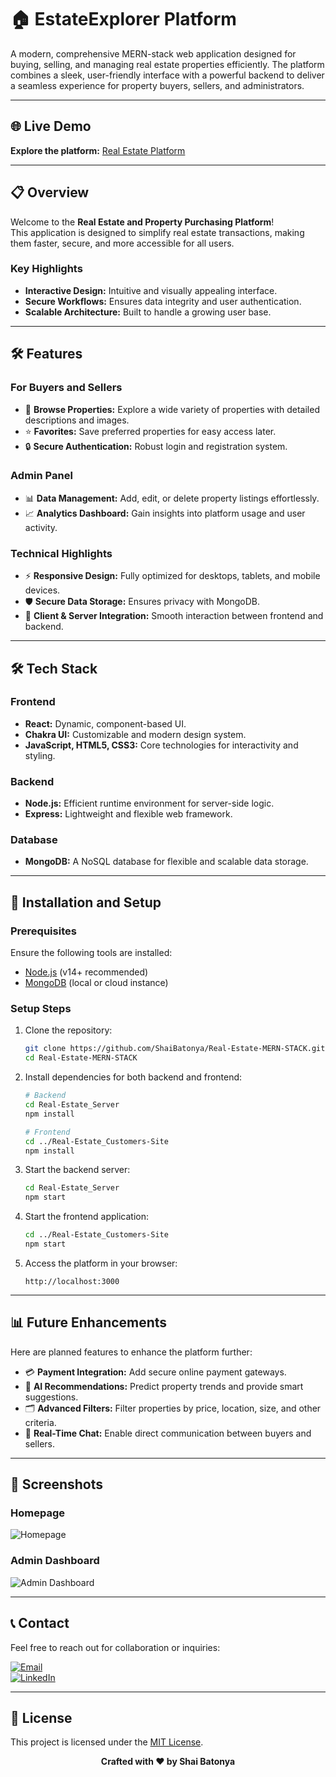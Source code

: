 # 🏠  EstateExplorer Platform

A modern, comprehensive MERN-stack web application designed for buying, selling, and managing real estate properties efficiently. The platform combines a sleek, user-friendly interface with a powerful backend to deliver a seamless experience for property buyers, sellers, and administrators.

---

## 🌐 Live Demo

**Explore the platform:** [Real Estate Platform](https://real-estate-mern-stack.vercel.app/)

---

## 📋 Overview

Welcome to the **Real Estate and Property Purchasing Platform**!  
This application is designed to simplify real estate transactions, making them faster, secure, and more accessible for all users.

### **Key Highlights**
- **Interactive Design:** Intuitive and visually appealing interface.
- **Secure Workflows:** Ensures data integrity and user authentication.
- **Scalable Architecture:** Built to handle a growing user base.

---

## 🛠️ Features

### **For Buyers and Sellers**
- 📌 **Browse Properties:** Explore a wide variety of properties with detailed descriptions and images.
- ⭐ **Favorites:** Save preferred properties for easy access later.
- 🔒 **Secure Authentication:** Robust login and registration system.

### **Admin Panel**
- 📊 **Data Management:** Add, edit, or delete property listings effortlessly.
- 📈 **Analytics Dashboard:** Gain insights into platform usage and user activity.

### **Technical Highlights**
- ⚡ **Responsive Design:** Fully optimized for desktops, tablets, and mobile devices.
- 🛡️ **Secure Data Storage:** Ensures privacy with MongoDB.
- 🔗 **Client & Server Integration:** Smooth interaction between frontend and backend.

---

## 🛠️ Tech Stack

### **Frontend**
- **React:** Dynamic, component-based UI.
- **Chakra UI:** Customizable and modern design system.
- **JavaScript, HTML5, CSS3:** Core technologies for interactivity and styling.

### **Backend**
- **Node.js:** Efficient runtime environment for server-side logic.
- **Express:** Lightweight and flexible web framework.

### **Database**
- **MongoDB:** A NoSQL database for flexible and scalable data storage.

---

## 🚀 Installation and Setup

### **Prerequisites**
Ensure the following tools are installed:
- [Node.js](https://nodejs.org/) (v14+ recommended)
- [MongoDB](https://www.mongodb.com/) (local or cloud instance)

### **Setup Steps**
1. Clone the repository:
    ```bash
    git clone https://github.com/ShaiBatonya/Real-Estate-MERN-STACK.git
    cd Real-Estate-MERN-STACK
    ```

2. Install dependencies for both backend and frontend:
    ```bash
    # Backend
    cd Real-Estate_Server
    npm install

    # Frontend
    cd ../Real-Estate_Customers-Site
    npm install
    ```

3. Start the backend server:
    ```bash
    cd Real-Estate_Server
    npm start
    ```

4. Start the frontend application:
    ```bash
    cd ../Real-Estate_Customers-Site
    npm start
    ```

5. Access the platform in your browser:
    ```
    http://localhost:3000
    ```

---

## 📊 Future Enhancements

Here are planned features to enhance the platform further:
- 💳 **Payment Integration:** Add secure online payment gateways.
- 🧠 **AI Recommendations:** Predict property trends and provide smart suggestions.
- 🗂️ **Advanced Filters:** Filter properties by price, location, size, and other criteria.
- 💬 **Real-Time Chat:** Enable direct communication between buyers and sellers.

---

## 📸 Screenshots

### **Homepage**
![Homepage](https://github.com/ShaiBatonya/Real-Estate-MERN-STACK/assets/homepage-screenshot.png)

### **Admin Dashboard**
![Admin Dashboard](https://github.com/ShaiBatonya/Real-Estate-MERN-STACK/assets/admin-dashboard-screenshot.png)

---

## 📞 Contact

Feel free to reach out for collaboration or inquiries:

[![Email](https://img.shields.io/badge/Email-175fd4?style=for-the-badge&logo=gmail&logoColor=white)](mailto:shai.batonya@example.com)  
[![LinkedIn](https://img.shields.io/badge/LinkedIn-0077b5?style=for-the-badge&logo=linkedin&logoColor=white)](https://www.linkedin.com/in/shai-batonya/)

---

## 📝 License

This project is licensed under the [MIT License](https://choosealicense.com/licenses/mit/).

<div align="center">
  <strong>Crafted with ❤️ by Shai Batonya</strong>
</div>
